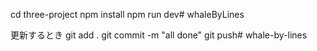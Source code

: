 cd three-project
npm install
npm run dev# whaleByLines

更新するとき
git add .
git commit -m "all done"
git push# whale-by-lines
